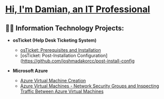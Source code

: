 # [Hi, I'm Damian, an IT Professional](https://www.linkedin.com/in/damianpresly)

## 👨‍💻 Information Technology Projects:

- **osTicket (Help Desk Ticketing System)**
  - [osTicket: Prerequisites and Installation](https://github.com/DamianPreslyPerera/Azure-Virtual-Machine)
  - [osTicket: Post-Installation Configuration](https://github.com/joshmadakorcc/post-install-config

- **Microsoft Azure**
  - [Azure Virtual Machine Creation](https://github.com/DamianPreslyPerera/Azure-Virtual-Machine)
  - [Azure Virtual Machines - Network Security Groups and Inspecting Traffic Between Azure Virtual Machines](https://github.com/DamianPreslyPerera/Azure-Virtual-Machine)

